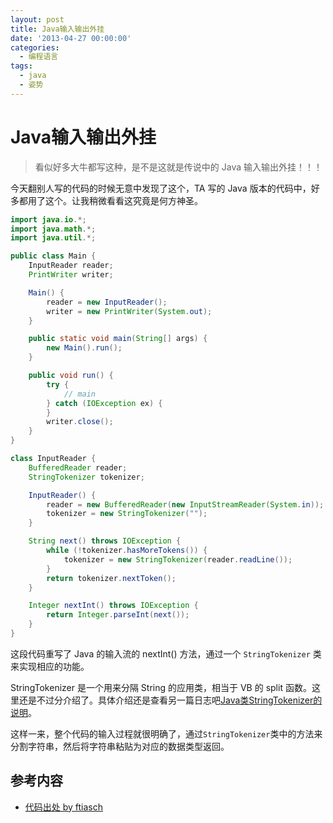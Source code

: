 ```yaml
---
layout: post
title: Java输入输出外挂
date: '2013-04-27 00:00:00'
categories:
  - 编程语言
tags:
  - java
  - 姿势
---
```


# Java输入输出外挂

> 看似好多大牛都写这种，是不是这就是传说中的 Java 输入输出外挂！！！

今天翻别人写的代码的时候无意中发现了这个，TA 写的 Java 版本的代码中，好多都用了这个。让我稍微看看这究竟是何方神圣。

```java
import java.io.*;
import java.math.*;
import java.util.*;

public class Main {
    InputReader reader;
    PrintWriter writer;

    Main() {
        reader = new InputReader();
        writer = new PrintWriter(System.out);
    }

    public static void main(String[] args) {
        new Main().run();
    }

    public void run() {
        try {
            // main
        } catch (IOException ex) {
        }
        writer.close();
    }
}

class InputReader {
    BufferedReader reader;
    StringTokenizer tokenizer;

    InputReader() {
        reader = new BufferedReader(new InputStreamReader(System.in));
        tokenizer = new StringTokenizer("");
    }

    String next() throws IOException {
        while (!tokenizer.hasMoreTokens()) {
            tokenizer = new StringTokenizer(reader.readLine());
        }
        return tokenizer.nextToken();
    }

    Integer nextInt() throws IOException {
        return Integer.parseInt(next());
    }
}
```

这段代码重写了 Java 的输入流的 nextInt() 方法，通过一个 `StringTokenizer` 类来实现相应的功能。

StringTokenizer 是一个用来分隔 String 的应用类，相当于 VB 的 split 函数。这里还是不过分介绍了。具体介绍还是查看另一篇日志吧[Java类StringTokenizer的说明](./2013-04-27-java-stringtokenizer.md)。

这样一来，整个代码的输入过程就很明确了，通过`StringTokenizer`类中的方法来分割字符串，然后将字符串粘贴为对应的数据类型返回。

## 参考内容

+ [代码出处 by ftiasch](https://github.com/ftiasch/acm-icpc/blob/master/Main.java)
